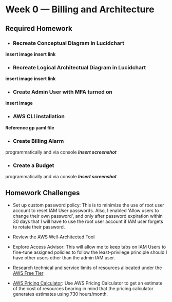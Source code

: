 # Week 0 — Billing and Architecture


## Required Homework

- ### Recreate Conceptual Diagram in Lucidchart

**insert image**
**insert link**

- ### Recreate Logical Architectual Diagram in Lucidchart

**insert image**
**insert link**
  
- ### Create Admin User with MFA turned on

**insert image**
  

- ### AWS CLI installation

**Reference gp yaml file**

  
- ### Create Billing Alarm
programmatically and via console
***Insert screenshot***

- ### Create a Budget
programmatically and via console
***Insert screenshot***

  

  
## Homework Challenges

 - Set up custom password policy: This is to minimize the use of root user account to reset IAM User passwords. Also, I enabled 'Allow users to change their own password', and only after password expiration within 30 days that I will have to use the root user account if IAM user forgets to rotate their password.

- Review the AWS Well-Architected Tool 

- Explore Access Advisor:  This will allow me to keep tabs on IAM Users to fine-tune assigned policies to follow the least-privilege principle should I have other users other than the admin IAM user.

- Research technical and service limits of resources allocated under the [AWS Free Tier](https://aws.amazon.com/free/?all-free-tier.sort-by=item.additionalFields.SortRank&all-free-tier.sort-order=asc&awsf.Free%20Tier%20Types=*all&awsf.Free%20Tier%20Categories=*all)

- [AWS Pricing Calculator](https://calculator.aws/#/addService): Use AWS Pricing Calculator to get an estimate of the cost of resources bearing in mind that the pricing calculator generates estimates using 730 hours/month.
